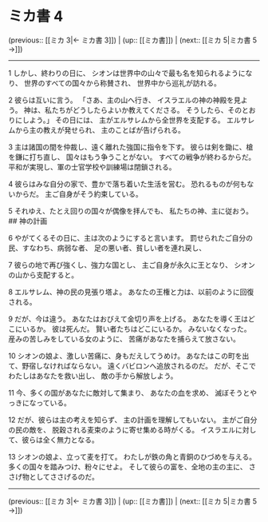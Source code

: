 # ミカ書 4

(previous:: [[ミカ 3|← ミカ書 3]]) | (up:: [[ミカ書]]) | (next:: [[ミカ 5|ミカ書 5 →]])

***


1 しかし、終わりの日に、 シオンは世界中の山々で最も名を知られるようになり、 世界のすべての国々から称賛され、 世界中から巡礼が訪れる。 

2 彼らは互いに言う。 「さあ、主の山へ行き、 イスラエルの神の神殿を見よう。 神は、私たちがどうしたらよいか教えてくださる。 そうしたら、そのとおりにしよう。」 その日には、 主がエルサレムから全世界を支配する。 エルサレムから主の教えが発せられ、 主のことばが告げられる。 

3 主は諸国の間を仲裁し、遠く離れた強国に指令を下す。 彼らは剣を鋤に、槍を鎌に打ち直し、 国々はもう争うことがない。 すべての戦争が終わるからだ。 平和が実現し、軍の士官学校や訓練場は閉鎖される。 

4 彼らはみな自分の家で、豊かで落ち着いた生活を営む。 恐れるものが何もないからだ。 主ご自身がそう約束している。 

5 それゆえ、たとえ回りの国々が偶像を拝んでも、 私たちの神、主に従おう。 ## 神の計画 

6 やがてくるその日に、主は次のようにすると言います。 罰せられたご自分の民、すなわち、病弱な者、 足の悪い者、貧しい者を連れ戻し、 

7 彼らの地で再び強くし、強力な国とし、 主ご自身が永久に王となり、 シオンの山から支配すると。 

8 エルサレム、神の民の見張り塔よ。 あなたの王権と力は、以前のように回復される。 

9 だが、今は違う。 あなたはおびえて金切り声を上げる。 あなたを導く王はどこにいるか。 彼は死んだ。 賢い者たちはどこにいるか。 みないなくなった。 産みの苦しみをしている女のように、 苦痛があなたを捕らえて放さない。 

10 シオンの娘よ、激しい苦痛に、身もだえしてうめけ。 あなたはこの町を出て、野宿しなければならない。 遠くバビロンへ追放されるのだ。 だが、そこでわたしはあなたを救い出し、 敵の手から解放しよう。 

11 今、多くの国があなたに敵対して集まり、 あなたの血を求め、 滅ぼそうとやっきになっている。 

12 だが、彼らは主の考えを知らず、 主の計画を理解してもいない。 主がご自分の民の敵を、 脱穀される麦束のように寄せ集める時がくる。 イスラエルに対して、彼らは全く無力となる。 

13 シオンの娘よ、立って麦を打て。 わたしが鉄の角と青銅のひづめを与える。 多くの国々を踏みつけ、粉々にせよ。 そして彼らの富を、全地の主の主に、 ささげ物としてささげるのだ。

***

(previous:: [[ミカ 3|← ミカ書 3]]) | (up:: [[ミカ書]]) | (next:: [[ミカ 5|ミカ書 5 →]])
